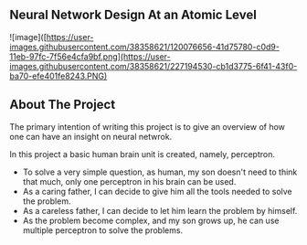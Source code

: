 ## Neural Network Design At an Atomic Level
![image]([https://user-images.githubusercontent.com/38358621/120076656-41d75780-c0d9-11eb-97fc-7f56e4cfa9bf.png](https://user-images.githubusercontent.com/38358621/227194530-cb1d3775-6f41-43f0-ba70-efe401fe8243.PNG)
<!-- ABOUT THE PROJECT -->
## About The Project

<!-- [![Product Name Screen Shot][product-screenshot]](https://example.com) -->

The primary intention of writing this project is to give an overview of how one can have an insight on neural netwrok. 

In this project a basic human brain unit is created, namely, perceptron. 

* To solve a very simple question, as human, my son doesn't need to think that much, only one perceptron in his brain can be used. 
* As a caring father, I can decide to give him all the tools needed to solve the problem. 
* As a careless father, I can decide to let him learn the problem by himself. 
* As the problem become complex, and my son grows up, he can use multiple perceptron to solve the problems.


